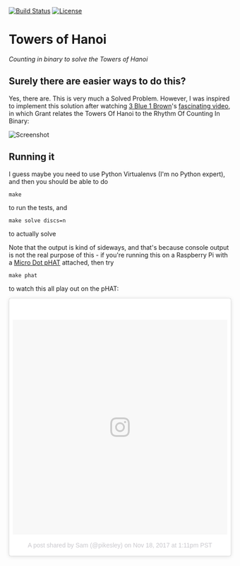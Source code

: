 [![Build Status](http://img.shields.io/travis/pikesley/towers-of-hanoi.svg?style=flat-square)](https://travis-ci.org/pikesley/towers-of-hanoi)
[![License](http://img.shields.io/:license-mit-blue.svg?style=flat-square)](http://pikesley.mit-license.org)

# Towers of Hanoi

_Counting in binary to solve the Towers of Hanoi_

## Surely there are easier ways to do this?

Yes, there are. This is very much a Solved Problem. However, I was inspired to implement this solution after watching [3 Blue 1 Brown](https://www.youtube.com/channel/UCYO_jab_esuFRV4b17AJtAw)'s [fascinating video](https://www.youtube.com/watch?v=2SUvWfNJSsM), in which Grant relates the Towers Of Hanoi to the Rhythm Of Counting In Binary:

![Screenshot](https://i.imgur.com/mXsl57y.png)

## Running it

I guess maybe you need to use Python Virtualenvs (I'm no Python expert), and then you should be able to do

```
make
```

to run the tests, and

```
make solve discs=n
```

to actually solve

Note that the output is kind of sideways, and that's because console output is not the real purpose of this - if you're running this on a Raspberry Pi with a [Micro Dot pHAT](https://shop.pimoroni.com/products/microdot-phat) attached, then try

```
make phat
```

to watch this all play out on the pHAT:

<blockquote class="instagram-media" data-instgrm-version="7" style=" background:#FFF; border:0; border-radius:3px; box-shadow:0 0 1px 0 rgba(0,0,0,0.5),0 1px 10px 0 rgba(0,0,0,0.15); margin: 1px; max-width:658px; padding:0; width:99.375%; width:-webkit-calc(100% - 2px); width:calc(100% - 2px);"><div style="padding:8px;"> <div style=" background:#F8F8F8; line-height:0; margin-top:40px; padding:50.0% 0; text-align:center; width:100%;"> <div style=" background:url(data:image/png;base64,iVBORw0KGgoAAAANSUhEUgAAACwAAAAsCAMAAAApWqozAAAABGdBTUEAALGPC/xhBQAAAAFzUkdCAK7OHOkAAAAMUExURczMzPf399fX1+bm5mzY9AMAAADiSURBVDjLvZXbEsMgCES5/P8/t9FuRVCRmU73JWlzosgSIIZURCjo/ad+EQJJB4Hv8BFt+IDpQoCx1wjOSBFhh2XssxEIYn3ulI/6MNReE07UIWJEv8UEOWDS88LY97kqyTliJKKtuYBbruAyVh5wOHiXmpi5we58Ek028czwyuQdLKPG1Bkb4NnM+VeAnfHqn1k4+GPT6uGQcvu2h2OVuIf/gWUFyy8OWEpdyZSa3aVCqpVoVvzZZ2VTnn2wU8qzVjDDetO90GSy9mVLqtgYSy231MxrY6I2gGqjrTY0L8fxCxfCBbhWrsYYAAAAAElFTkSuQmCC); display:block; height:44px; margin:0 auto -44px; position:relative; top:-22px; width:44px;"></div></div><p style=" color:#c9c8cd; font-family:Arial,sans-serif; font-size:14px; line-height:17px; margin-bottom:0; margin-top:8px; overflow:hidden; padding:8px 0 7px; text-align:center; text-overflow:ellipsis; white-space:nowrap;"><a href="https://www.instagram.com/p/BbprFiEgO_V/" style=" color:#c9c8cd; font-family:Arial,sans-serif; font-size:14px; font-style:normal; font-weight:normal; line-height:17px; text-decoration:none;" target="_blank">A post shared by Sam (@pikesley)</a> on <time style=" font-family:Arial,sans-serif; font-size:14px; line-height:17px;" datetime="2017-11-18T21:11:57+00:00">Nov 18, 2017 at 1:11pm PST</time></p></div></blockquote> <script async defer src="//platform.instagram.com/en_US/embeds.js"></script>
